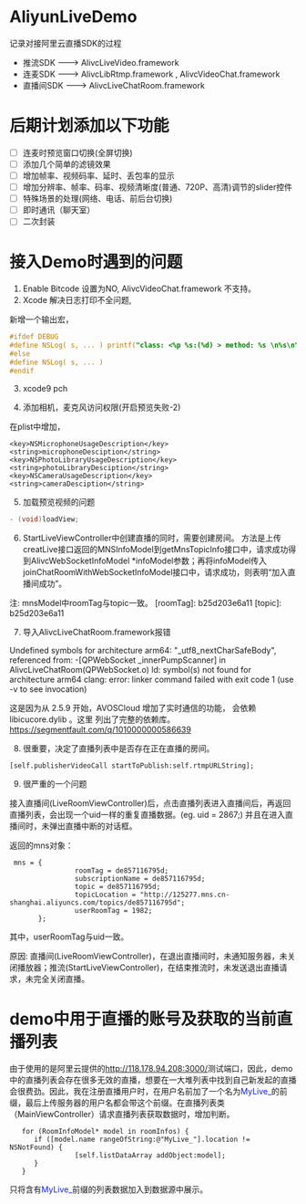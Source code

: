 # AliyunLiveDemo
记录对接阿里云直播SDK的过程

* 推流SDK   ———> AlivcLiveVideo.framework
* 连麦SDK   ———> AlivcLibRtmp.framework , AlivcVideoChat.framework
* 直播间SDK ———> AlivcLiveChatRoom.framework

# 后期计划添加以下功能
- [ ] 连麦时预览窗口切换(全屏切换)
- [ ] 添加几个简单的滤镜效果
- [ ] 增加帧率、视频码率、延时、丢包率的显示
- [ ] 增加分辨率、帧率、码率、视频清晰度(普通、720P、高清)调节的slider控件
- [ ] 特殊场景的处理(网络、电话、前后台切换)
- [ ] 即时通讯（聊天室）
- [ ] 二次封装

# 接入Demo时遇到的问题

1.  Enable Bitcode 设置为NO,  AlivcVideoChat.framework 不支持。
2. Xcode 解决日志打印不全问题,

新增一个输出宏，

```objectivec
#ifdef DEBUG
#define NSLog( s, ... ) printf("class: <%p %s:(%d) > method: %s \n%s\n", self, [[[NSString stringWithUTF8String:__FILE__] lastPathComponent] UTF8String], __LINE__, __PRETTY_FUNCTION__, [[NSString stringWithFormat:(s), ##__VA_ARGS__] UTF8String] );
#else
#define NSLog( s, ... )
#endif

```

3.  xcode9 pch

4. 添加相机，麦克风访问权限(开启预览失败-2)

在plist中增加，

```
<key>NSMicrophoneUsageDescription</key>
<string>microphoneDesciption</string>
<key>NSPhotoLibraryUsageDescription</key>
<string>photoLibraryDesciption</string>
<key>NSCameraUsageDescription</key>
<string>cameraDesciption</string>
```

5. 加载预览视频的问题

```objectivec
- (void)loadView;

```

6. StartLiveViewController中创建直播的同时，需要创建房间。
方法是上传creatLive接口返回的MNSInfoModel到getMnsTopicInfo接口中，请求成功得到AlivcWebSocketInfoModel *infoModel参数；再将infoModel传入
joinChatRoomWithWebSocketInfoModel接口中，请求成功，则表明“加入直播间成功”。

注: mnsModel中roomTag与topic一致。
   [roomTag]: b25d203e6a11
   [topic]: b25d203e6a11

7. 导入AlivcLiveChatRoom.framework报错

Undefined symbols for architecture arm64:
  "_utf8_nextCharSafeBody", referenced from:
      -[QPWebSocket _innerPumpScanner] in AlivcLiveChatRoom(QPWebSocket.o)
ld: symbol(s) not found for architecture arm64
clang: error: linker command failed with exit code 1 (use -v to see invocation)

这是因为从 2.5.9 开始，AVOSCloud 增加了实时通信的功能， 会依赖 libicucore.dylib 。这里 列出了完整的依赖库。
https://segmentfault.com/q/1010000000586639

8. 很重要，决定了直播列表中是否存在正在直播的房间。

```
[self.publisherVideoCall startToPublish:self.rtmpURLString];

```

9. 很严重的一个问题

接入直播间(LiveRoomViewController)后，点击直播列表进入直播间后，再返回直播列表，会出现一个uid一样的重复直播数据。(eg. uid = 2867;) 并且在进入直播间时，未弹出直播中断的对话框。

返回的mns对象：

```
 mns = {
                roomTag = de857116795d;
                subscriptionName = de857116795d;
                topic = de857116795d;
                topicLocation = "http://125277.mns.cn-shanghai.aliyuncs.com/topics/de857116795d";
                userRoomTag = 1982;
       };
```

其中，userRoomTag与uid一致。

原因:  直播间(LiveRoomViewController)，在退出直播间时，未通知服务器，未关闭播放器；推流(StartLiveViewController)，在结束推流时，未发送退出直播请求，未完全关闭直播。

# demo中用于直播的账号及获取的当前直播列表

由于使用的是阿里云提供的<font color="1122ee">http://118.178.94.208:3000/</font>测试端口，因此，demo中的直播列表会存在很多无效的直播，想要在一大堆列表中找到自己新发起的直播会很费劲。因此，我在注册直播用户时，在用户名前加了一个名为<font color="1122ee">MyLive_</font>的前缀，最后上传服务器的用户名都会带这个前缀。在直播列表类（MainViewController）请求直播列表获取数据时，增加判断。

```
   for (RoomInfoModel* model in roomInfos) {
      if ([model.name rangeOfString:@"MyLive_"].location != NSNotFound) {
                [self.listDataArray addObject:model];
      }
   }
```

只将含有<font color="1122ee">MyLive_</font>前缀的列表数据加入到数据源中展示。
